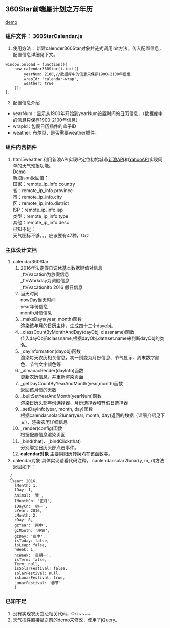 ## 360Star前端星计划之万年历
[demo](http://la413972057.github.io/360Star/demo.html)
### 组件文件： 360StarCalendar.js    
1. 使用方法：
新建calender360Star对象并链式调用init方法，传入配置信息，配置信息详细见下文。    
```
window.onload = function(){
    new calendar360Star().init({
        yearNum: 2100,//数据库中的信息只保存1900-2100年信息
        wrapId: 'calendar-wrap',
        weather: true
    });
};
```
2. 配置信息介绍
  - yearNum：显示从1900年开始到yearNum设置时间的日历信息，（数据库中的信息只保存1900-2100年信息）
  - wrapId : 包裹日历插件的盒子ID
  - weather: 布尔型，是否需要weather插件。
    
### 组件内含插件
1. html5weather
利用新浪API实现IP定位初始城市[新浪API](http://int.dpool.sina.com.cn/iplookup/iplookup.php?format=js)和[YahooAPI](https://developer.yahoo.com/weather/documentation.html)实现简单的天气预报功能。    
[Demo](http://la413972057.github.io/html5weather/)    
新浪json返回值：    
国家：remote_ip_info.country    
省：remote_ip_info.province    
市：remote_ip_info.city    
区：remote_ip_info.district    
ISP：remote_ip_info.isp    
类型：remote_ip_info.type    
其他：remote_ip_info.desc    
已知不足：    
天气图标不够。。。应该要有47种，Orz   
 
### 主体设计文档
1. calendar360Star
    1. 2016年法定假日调休基本数据键值对信息    
      _ftvVacation为放假信息    
      _ftvWorkday为调假信息    
      _ftvVacationIfo 2016 假日信息    
    2. 当天时间    
      nowDay当天时间    
      year年份信息    
      month月份信息    
    3. _makeDays(year, month)函数    
      渲染该年月的日历主体，生成四十二个dayobj。
    4. _classCountByMonthAndDay(dayObj, classname)函数    
      传入dayObj和classname,根据dayObj.dataset.name来判断dayObj的类名。
    5. _dayInformation(dayobj)函数      
      渲染每天农历相关信息，初一则变为月份信息、节气显示、周末数字颜色、节气文字颜色等
    6. _almanacRender(dayInfo)函数      
      更新农历信息，并重新渲染页面
    7. _getDayCountByYearAndMonth(year,month)函数    
      返回该月份的天数
    8. _builtSetYearAndMonth(yearNum)函数    
      渲染日历头部年份选择器、月份选择器和节假日选择器
    9. _setDayInfo(year, month, day)函数    
      根据calendar.solar2lunar(year, month, day)返回的数据（详细介绍见下文），渲染农历详细信息
    10. _render(config)函数    
      根据配置信息渲染页面
    11. _bind(that)、_bindClick(that)    
      分别绑定日历头部点击事件。
    12. **calendar对象**
      主要阴阳历转换均在该函数中。
2. calendar对象
  具体实现请看代码注释。
  canlendar.solar2lunar(y, m, d)方法返回如下：    
```
  { 
  lYear: 2016,
    lMonth: 1,
    lDay: 1,
    Animal: '猴',
    IMonthCn: '正月',
    IDayCn: '初一',
    cYear: 2016,
    cMonth: 2,
    cDay: 8,
    gzYear: '丙申',
    gzMonth: '庚寅',
    gzDay: '庚申',
    isToday: false,
    isLeap: false,
    nWeek: 1,
    ncWeek: '星期一',
    isTerm: false,
    Term: null,
    isSolarFestival: false,
    solarFestival: null,
    isLunarFestival: true,
    LunarFestival: '春节' 
    }
```

### 已知不足
1. 没有实现农历宜忌相关代码，Orz~~~~
2. 天气插件直接拿之前的demo来修改，使用了jQuery。